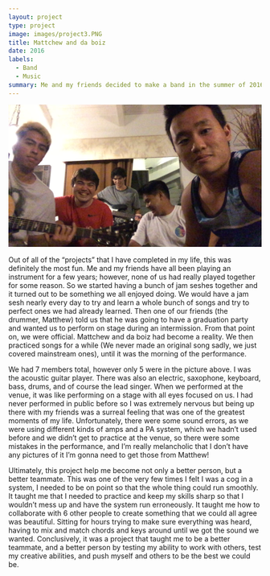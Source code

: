 ```yaml
---
layout: project
type: project
image: images/project3.PNG
title: Mattchew and da boiz
date: 2016
labels:
  - Band
  - Music
summary: Me and my friends decided to make a band in the summer of 2016!
---
```


<div class="ui small rounded images">
  <img class="ui image" src="../images/project3.PNG">
</div>

Out of all of the “projects” that I have completed in my life, this was definitely the most fun. Me and my friends have all been playing an instrument for a few years; however, none of us had really played together for some reason. So we started having a bunch of jam seshes together and it turned out to be something we all enjoyed doing. We would have a jam sesh nearly every day to try and learn a whole bunch of songs and try to perfect ones we had already learned. Then one of our friends (the drummer, Matthew) told us that he was going to have a graduation party and wanted us to perform on stage during an intermission. From that point on, we were official. Mattchew and da boiz had become a reality. We then practiced songs for a while (We never made an original song sadly, we just covered mainstream ones), until it was the morning of the performance.

We had 7 members total, however only 5 were in the picture above. I was the acoustic guitar player. There was also an electric, saxophone, keyboard, bass, drums, and of course the lead singer. When we performed at the venue, it was like performing on a stage with all eyes focused on us. I had never performed in public before so I was extremely nervous but being up there with my friends was a surreal feeling that was one of the greatest moments of my life. Unfortunately, there were some sound errors, as we were using different kinds of amps and a PA system, which we hadn’t used before and we didn’t get to practice at the venue, so there were some mistakes in the performance, and I’m really melancholic that I don’t have any pictures of it I’m gonna need to get those from Matthew!

Ultimately, this project help me become not only a better person, but a better teammate. This was one of the very few times I felt I was a cog in a system, I needed to be on point so that the whole thing could run smoothly. It taught me that I needed to practice and keep my skills sharp so that I wouldn’t mess up and have the system run erroneously. It taught me how to collaborate with 6 other people to create something that we could all agree was beautiful. Sitting for hours trying to make sure everything was heard, having to mix and match chords and keys around until we got the sound we wanted. Conclusively, it was a project that taught me to be a better teammate, and a better person by testing my ability to work with others, test my creative abilities, and push myself and others to be the best we could be.
